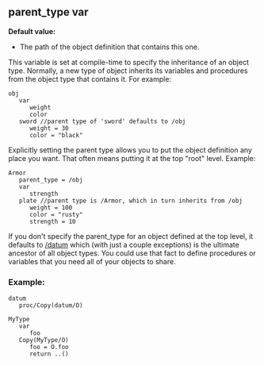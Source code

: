 ## parent_type var
**Default value:**
+   The path of the object definition that contains this one.

This variable is set at compile-time to specify the inheritance
of an object type. Normally, a new type of object inherits its variables
and procedures from the object type that contains it. For example:

``` dm
obj
   var
      weight
      color
   sword //parent type of 'sword' defaults to /obj
      weight = 30
      color = "black"
```

Explicitly setting the parent type allows you to put the object
definition any place you want. That often means putting it at the top
"root" level. Example: 
``` dm
Armor
   parent_type = /obj
   var
      strength
   plate //parent type is /Armor, which in turn inherits from /obj
      weight = 100
      color = "rusty"
      strength = 10
```
 
If you don\'t specify the parent_type for an object defined at the top level,
it defaults to [/datum](/ref/datum.md)  which (with just a couple exceptions)
is the ultimate ancestor of all object types. You could use that fact to
define procedures or variables that you need all of your objects to
share.
### Example:

``` dm
datum
   proc/Copy(datum/O)

MyType
   var
      foo
   Copy(MyType/O)
      foo = O.foo
      return ..()
```
